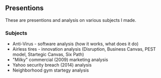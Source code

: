 ## Presentions

These are presentions and analysis on various subjects I made.

### Subjects
- Anti-Virus - software analysis (how it works, what does it do)
- Airless tires - innovation analysis (Disruption, Business Canvas, PEST model, Startegic Canvas, Six Path)
- "Milky" commercial (2009) marketing analysis
- Yahoo security breach (2014) analysis
- Neighborhood gym startegy analysis
